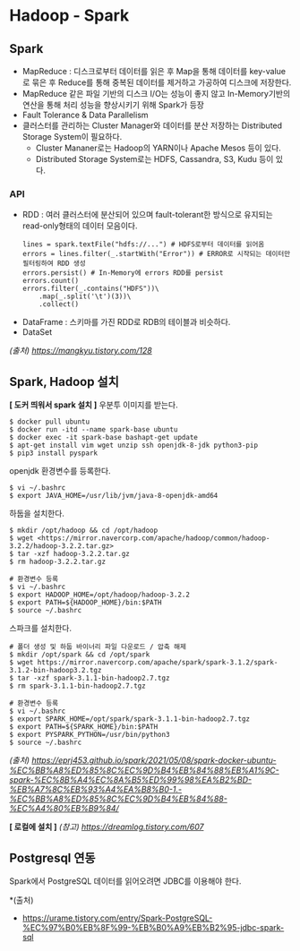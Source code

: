 # Hadoop - Spark

## Spark
- MapReduce : 디스크로부터 데이터를 읽은 후 Map을 통해 데이터를 key-value로 묶은 후 Reduce를 통해 중복된 데이터를 제거하고 가공하여 디스크에 저장한다. 
- MapReduce 같은 파일 기반의 디스크 I/O는 성능이 좋지 않고 In-Memory기반의 연산을 통해 처리 성능을 향상시키기 위해 Spark가 등장
- Fault Tolerance & Data Parallelism
- 클러스터를 관리하는 Cluster Manager와 데이터를 분산 저장하는 Distributed Storage System이 필요하다.
    - Cluster Mananer로는 Hadoop의 YARN이나 Apache Mesos 등이 있다.
    - Distributed Storage System로는 HDFS, Cassandra, S3, Kudu 등이 있다.

### API
- RDD : 여러 클러스터에 분산되어 있으며 fault-tolerant한 방식으로 유지되는 read-only형태의 데이터 모음이다. 
    ```
    lines = spark.textFile("hdfs://...") # HDFS로부터 데이터를 읽어옴
    errors = lines.filter(_.startWith("Error")) # ERROR로 시작되는 데이터만 필터링하여 RDD 생성
    errors.persist() # In-Memory에 errors RDD를 persist
    errors.count() 
    errors.filter(_.contains("HDFS"))\
        .map(_.split('\t')(3))\
        .collect()
    ```
- DataFrame : 스키마를 가진 RDD로 RDB의 테이블과 비슷하다.
- DataSet

*(출처) https://mangkyu.tistory.com/128*

## Spark, Hadoop 설치
**[ 도커 띄워서 spark 설치 ]**
우분투 이미지를 받는다.
```console
$ docker pull ubuntu
$ docker run -itd --name spark-base ubuntu
$ docker exec -it spark-base bashapt-get update
$ apt-get install vim wget unzip ssh openjdk-8-jdk python3-pip
$ pip3 install pyspark
```

openjdk 환경변수를 등록한다.
```console
$ vi ~/.bashrc
$ export JAVA_HOME=/usr/lib/jvm/java-8-openjdk-amd64
```
하둡을 설치한다. 
```console
$ mkdir /opt/hadoop && cd /opt/hadoop
$ wget <https://mirror.navercorp.com/apache/hadoop/common/hadoop-3.2.2/hadoop-3.2.2.tar.gz>
$ tar -xzf hadoop-3.2.2.tar.gz
$ rm hadoop-3.2.2.tar.gz

# 환경변수 등록
$ vi ~/.bashrc
$ export HADOOP_HOME=/opt/hadoop/hadoop-3.2.2
$ export PATH=${HADOOP_HOME}/bin:$PATH
$ source ~/.bashrc
```

스파크를 설치한다.
```console
# 폴더 생성 및 하둡 바이너리 파일 다운로드 / 압축 해제
$ mkdir /opt/spark && cd /opt/spark
$ wget https://mirror.navercorp.com/apache/spark/spark-3.1.2/spark-3.1.2-bin-hadoop3.2.tgz
$ tar -xzf spark-3.1.1-bin-hadoop2.7.tgz
$ rm spark-3.1.1-bin-hadoop2.7.tgz

# 환경변수 등록
$ vi ~/.bashrc
$ export SPARK_HOME=/opt/spark/spark-3.1.1-bin-hadoop2.7.tgz
$ export PATH=${SPARK_HOME}/bin:$PATH
$ export PYSPARK_PYTHON=/usr/bin/python3
$ source ~/.bashrc
```
*(출처) https://eprj453.github.io/spark/2021/05/08/spark-docker-ubuntu-%EC%BB%A8%ED%85%8C%EC%9D%B4%EB%84%88%EB%A1%9C-spark-%EC%8B%A4%EC%8A%B5%ED%99%98%EA%B2%BD-%EB%A7%8C%EB%93%A4%EA%B8%B0-1.-%EC%BB%A8%ED%85%8C%EC%9D%B4%EB%84%88-%EC%A4%80%EB%B9%84/*

**[ 로컬에 설치 ]**
*(참고) https://dreamlog.tistory.com/607*

## Postgresql 연동
Spark에서 PostgreSQL 데이터를 읽어오려면 JDBC를 이용해야 한다.


*(출처)
- https://urame.tistory.com/entry/Spark-PostgreSQL-%EC%97%B0%EB%8F%99-%EB%B0%A9%EB%B2%95-jdbc-spark-sql
